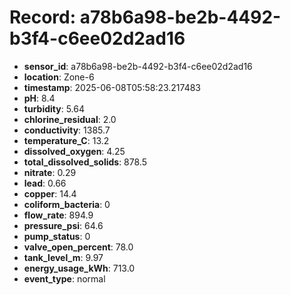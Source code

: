 # Record: a78b6a98-be2b-4492-b3f4-c6ee02d2ad16

- **sensor_id**: a78b6a98-be2b-4492-b3f4-c6ee02d2ad16
- **location**: Zone-6
- **timestamp**: 2025-06-08T05:58:23.217483
- **pH**: 8.4
- **turbidity**: 5.64
- **chlorine_residual**: 2.0
- **conductivity**: 1385.7
- **temperature_C**: 13.2
- **dissolved_oxygen**: 4.25
- **total_dissolved_solids**: 878.5
- **nitrate**: 0.29
- **lead**: 0.66
- **copper**: 14.4
- **coliform_bacteria**: 0
- **flow_rate**: 894.9
- **pressure_psi**: 64.6
- **pump_status**: 0
- **valve_open_percent**: 78.0
- **tank_level_m**: 9.97
- **energy_usage_kWh**: 713.0
- **event_type**: normal